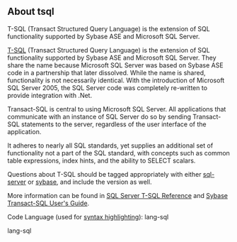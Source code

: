 ## About tsql

T-SQL (Transact Structured Query Language) is the extension of SQL functionality supported by Sybase ASE and Microsoft SQL Server.

[T-SQL](http://en.wikipedia.org/wiki/Transact-SQL) (Transact Structured Query Language) is the extension of SQL functionality supported by Sybase ASE and Microsoft SQL Server. They share the name because Microsoft SQL Server was based on Sybase ASE code in a partnership that later dissolved. While the name is shared, functionality is not necessarily identical. With the introduction of Microsoft SQL Server 2005, the SQL Server code was completely re-written to provide integration with .Net.

Transact-SQL is central to using Microsoft SQL Server. All applications that communicate with an instance of SQL Server do so by sending Transact-SQL statements to the server, regardless of the user interface of the application.

It adheres to nearly all SQL standards, yet supplies an additional set of functionality not a part of the SQL standard, with concepts such as common table expressions, index hints, and the ability to SELECT scalars.

Questions about T-SQL should be tagged appropriately with either [sql-server](http://stackoverflow.com/questions/tagged/sql-server "show questions tagged 'sql-server'") or [sybase](http://stackoverflow.com/questions/tagged/sybase "show questions tagged 'sybase'"), and include the version as well.

More information can be found in [SQL Server T-SQL Reference](http://msdn.microsoft.com/en-us/library/ms189826%28v=sql.90%29.aspx) and [Sybase Transact-SQL User's Guide](http://manuals.sybase.com/onlinebooks/group-as/asg1250e/sqlug/).

Code Language (used for [syntax highlighting](http://google-code-prettify.googlecode.com/svn/trunk/README.html)): lang-sql

  lang-sql